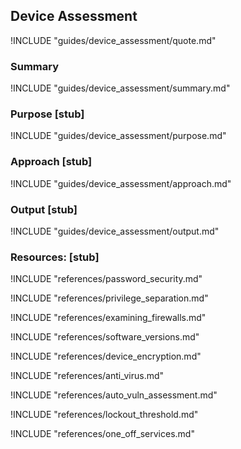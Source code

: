 ## Device Assessment

!INCLUDE "guides/device_assessment/quote.md"

### Summary

!INCLUDE "guides/device_assessment/summary.md"

### Purpose [stub]

!INCLUDE "guides/device_assessment/purpose.md"

### Approach [stub]

!INCLUDE "guides/device_assessment/approach.md"

### Output [stub]

!INCLUDE "guides/device_assessment/output.md"

### Resources: [stub]

!INCLUDE "references/password_security.md"

!INCLUDE "references/privilege_separation.md"

!INCLUDE "references/examining_firewalls.md"

!INCLUDE "references/software_versions.md"

!INCLUDE "references/device_encryption.md"

!INCLUDE "references/anti_virus.md"

!INCLUDE "references/auto_vuln_assessment.md"

!INCLUDE "references/lockout_threshold.md"

!INCLUDE "references/one_off_services.md"
